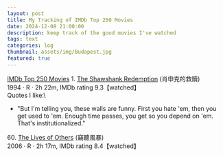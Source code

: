 ```yaml
---
layout: post
title: My Tracking of IMDb Top 250 Movies
date: 2024-12-08 21:00:00
description: keep track of the good movies I've watched
tags: text
categories: log
thumbnail: assets/img/Budapest.jpg
featured: true
---
```


[IMDb Top 250 Movies](https://www.imdb.com/chart/top/)
1\. [The Shawshank Redemption](https://www.imdb.com/title/tt0111161/?ref_=chttp_t_1) (肖申克的救贖)\
1994 · R · 2h 22m, IMDb rating 9.3【watched】\
Quotes I like:\
* "But I'm telling you, these walls are funny. First you hate 'em, then you get used to 'em. Enough time passes, you get so you depend on 'em. That's institutionalized."


60\. [The Lives of Others](https://www.imdb.com/title/tt0405094/?ref_=chttp_t_60) (竊聽風暴)\
2006 · R · 2h 17m, IMDb rating 8.4【watched】
